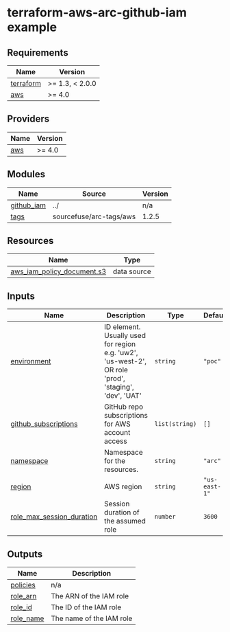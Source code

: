# terraform-aws-arc-github-iam example

<!-- BEGINNING OF PRE-COMMIT-TERRAFORM DOCS HOOK -->
## Requirements

| Name | Version |
|------|---------|
| <a name="requirement_terraform"></a> [terraform](#requirement\_terraform) | >= 1.3, < 2.0.0 |
| <a name="requirement_aws"></a> [aws](#requirement\_aws) | >= 4.0 |

## Providers

| Name | Version |
|------|---------|
| <a name="provider_aws"></a> [aws](#provider\_aws) | >= 4.0 |

## Modules

| Name | Source | Version |
|------|--------|---------|
| <a name="module_github_iam"></a> [github\_iam](#module\_github\_iam) | ../ | n/a |
| <a name="module_tags"></a> [tags](#module\_tags) | sourcefuse/arc-tags/aws | 1.2.5 |

## Resources

| Name | Type |
|------|------|
| [aws_iam_policy_document.s3](https://registry.terraform.io/providers/hashicorp/aws/latest/docs/data-sources/iam_policy_document) | data source |

## Inputs

| Name | Description | Type | Default | Required |
|------|-------------|------|---------|:--------:|
| <a name="input_environment"></a> [environment](#input\_environment) | ID element. Usually used for region e.g. 'uw2', 'us-west-2', OR role 'prod', 'staging', 'dev', 'UAT' | `string` | `"poc"` | no |
| <a name="input_github_subscriptions"></a> [github\_subscriptions](#input\_github\_subscriptions) | GitHub repo subscriptions for AWS account access | `list(string)` | `[]` | no |
| <a name="input_namespace"></a> [namespace](#input\_namespace) | Namespace for the resources. | `string` | `"arc"` | no |
| <a name="input_region"></a> [region](#input\_region) | AWS region | `string` | `"us-east-1"` | no |
| <a name="input_role_max_session_duration"></a> [role\_max\_session\_duration](#input\_role\_max\_session\_duration) | Session duration of the assumed role | `number` | `3600` | no |

## Outputs

| Name | Description |
|------|-------------|
| <a name="output_policies"></a> [policies](#output\_policies) | n/a |
| <a name="output_role_arn"></a> [role\_arn](#output\_role\_arn) | The ARN of the IAM role |
| <a name="output_role_id"></a> [role\_id](#output\_role\_id) | The ID of the IAM role |
| <a name="output_role_name"></a> [role\_name](#output\_role\_name) | The name of the IAM role |
<!-- END OF PRE-COMMIT-TERRAFORM DOCS HOOK -->
